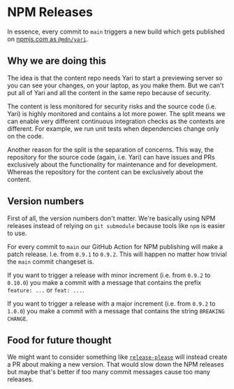 # NPM Releases

In essence, every commit to `main` triggers a new build which gets published on
[npmjs.com as `@mdn/yari`](https://www.npmjs.com/package/@mdn/yari).

## Why we are doing this

The idea is that the content repo needs Yari to start a previewing server so you
can see your changes, on your laptop, as you make them. But we can't put all of
Yari and all the content in the same repo because of security.

The content is less monitored for security risks and the source code (i.e. Yari)
is highly monitored and contains a lot more power. The split means we can enable
very different continuous integration checks as the contexts are different. For
example, we run unit tests when dependencies change only on the code.

Another reason for the split is the separation of concerns. This way, the
repository for the source code (again, i.e. Yari) can have issues and PRs
exclusively about the functionality for maintenance and for development. Whereas
the repository for the content can be exclusively about the content.

## Version numbers

First of all, the version numbers don't matter. We're basically using NPM
releases instead of relying on `git submodule` because tools like `npm` is
easier to use.

For every commit to `main` our GitHub Action for NPM publishing will make a
patch release. I.e. from `0.9.1` to `0.9.2`. This will happen no matter how
trivial the `main` commit changeset is.

If you want to trigger a release with minor increment (i.e. from `0.9.2` to
`0.10.0`) you make a commit with a message that contains the prefix
`feature: ...` or `feat: ...`.

If you want to trigger a release with a major increment (i.e. from `0.9.2` to
`1.0.0`) you make a commit with a message that contains the string
`BREAKING CHANGE`.

## Food for future thought

We might want to consider something like
[`release-please`](https://github.com/googleapis/release-please) will instead
create a PR about making a new version. That would slow down the NPM releases
but maybe that's better if too many commit messages cause too many releases.
